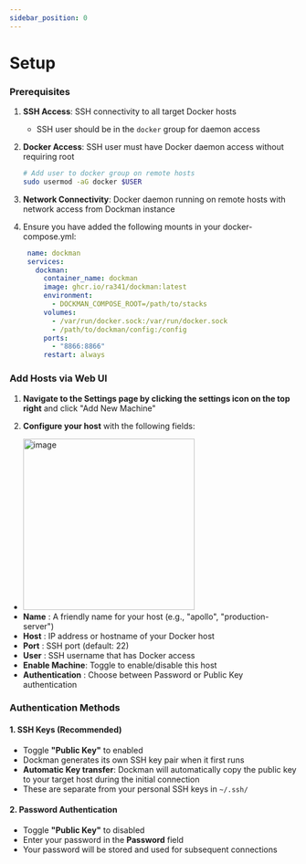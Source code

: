 ```yaml
---
sidebar_position: 0
---
```


# Setup

### Prerequisites

1. **SSH Access**: SSH connectivity to all target Docker hosts
    - SSH user should be in the `docker` group for daemon access

2. **Docker Access**: SSH user must have Docker daemon access without requiring root
    ```bash
    # Add user to docker group on remote hosts
    sudo usermod -aG docker $USER
    ```

3. **Network Connectivity**: Docker daemon running on remote hosts with network access from Dockman instance

4. Ensure you have added the following mounts in your docker-compose.yml:
    ```yaml title="docker-compose.yaml"
     name: dockman
     services:
       dockman:
         container_name: dockman
         image: ghcr.io/ra341/dockman:latest
         environment:
           - DOCKMAN_COMPOSE_ROOT=/path/to/stacks
         volumes:
           - /var/run/docker.sock:/var/run/docker.sock
           - /path/to/dockman/config:/config
         ports:
           - "8866:8866"
         restart: always
    ```

### Add Hosts via Web UI

1. **Navigate to the Settings page by clicking the settings icon on the top right** and click "Add New Machine"

2. **Configure your host** with the following fields:

- <img height="300" alt="image" src="https://github.com/user-attachments/assets/7ef19e3a-0589-4ca5-b6f8-fe479c711375" />
- **Name** : A friendly name for your host (e.g., "apollo", "production-server")
- **Host** : IP address or hostname of your Docker host
- **Port** :
  SSH port (default: 22)
- **User** : SSH username that has Docker access
- **Enable Machine**: Toggle to enable/disable this host
- **Authentication** : Choose between Password or Public Key authentication

### Authentication Methods

#### 1. SSH Keys (Recommended)

- Toggle **"Public Key"** to enabled
- Dockman generates its own SSH key pair when it first runs
- **Automatic Key transfer**: Dockman will automatically copy the public key to your target host during the initial
  connection
- These are separate from your personal SSH keys in `~/.ssh/`

#### 2. Password Authentication

- Toggle **"Public Key"** to disabled
- Enter your password in the **Password** field
- Your password will be stored and used for subsequent connections
